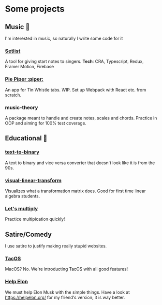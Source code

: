 # Some projects

## Music :musical_score:

I'm interested in music, so naturally I write some code for it

### [Setlist](https://setlist.skarhed.com/)
A tool for giving start notes to singers.
__Tech__: CRA, Typescript, Redux, Framer Motion, Firebase

### [Pie Piper :piper:](https://pied-piper.netlify.app/)
An app for Tin Whistle tabs. WIP. Set up Webpack with React etc. from scratch.

### music-theory
A package meant to handle and create notes, scales and chords. Practice in OOP and aiming for 100% test coverage.

## Educational :microscope:
### [text-to-binary](http://text-to-binary.com/)
A text to binary and vice versa converter that doesn't look like it is from the 90s.

### [visual-linear-transform](https://tskarhed.github.io/visual-linear-transform/)
Visualizes what a transformation matrix does. Good for first time linear algebra students.

### [Let's multiply](https://tskarhed.github.io/lets-multiply/)
Practice multipication quickly!

## Satire/Comedy
I use satire to justify making really stupid websites.

### [TacOS](https://tacos.dev/)
MacOS? No. We're introducting TacOS with all good features!

### [Help Elon](https://tskarhed.github.io/help-elon/)
We must help Elon Musk with the simple things. Have a look at https://helpelon.org/ for my friend's version, it is way better.



<!--
**tskarhed/tskarhed** is a ✨ _special_ ✨ repository because its `README.md` (this file) appears on your GitHub profile.

Here are some ideas to get you started:

- 🔭 I’m currently working on ...
- 🌱 I’m currently learning ...
- 👯 I’m looking to collaborate on ...
- 🤔 I’m looking for help with ...
- 💬 Ask me about ...
- 📫 How to reach me: ...
- 😄 Pronouns: ...
- ⚡ Fun fact: ...
-->
